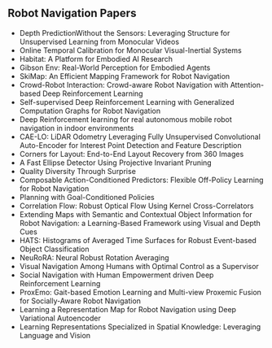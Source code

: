 <h2> Robot Navigation Papers </h2>

<ul>

                             

 <li><a target="_blank" href="https://github.com/manjunath5496/Robot-Navigation-Papers/blob/master/rnp(1).pdf" style="text-decoration:none;">Depth PredictionWithout the Sensors: Leveraging Structure for Unsupervised Learning from Monocular Videos</a></li>

 <li><a target="_blank" href="https://github.com/manjunath5496/Robot-Navigation-Papers/blob/master/rnp(2).pdf" style="text-decoration:none;">Online Temporal Calibration for Monocular Visual-Inertial Systems</a></li>

<li><a target="_blank" href="https://github.com/manjunath5496/Robot-Navigation-Papers/blob/master/rnp(3).pdf" style="text-decoration:none;">Habitat: A Platform for Embodied AI Research</a></li>
 <li><a target="_blank" href="https://github.com/manjunath5496/Robot-Navigation-Papers/blob/master/rnp(4).pdf" style="text-decoration:none;">Gibson Env: Real-World Perception for Embodied Agents</a></li>                              
<li><a target="_blank" href="https://github.com/manjunath5496/Robot-Navigation-Papers/blob/master/rnp(5).pdf" style="text-decoration:none;">SkiMap: An Efficient Mapping Framework for Robot Navigation</a></li>
<li><a target="_blank" href="https://github.com/manjunath5496/Robot-Navigation-Papers/blob/master/rnp(6).pdf" style="text-decoration:none;">Crowd-Robot Interaction:
Crowd-aware Robot Navigation with Attention-based Deep Reinforcement Learning</a></li>
 <li><a target="_blank" href="https://github.com/manjunath5496/Robot-Navigation-Papers/blob/master/rnp(7).pdf" style="text-decoration:none;">Self-supervised Deep Reinforcement Learning with Generalized Computation Graphs for Robot Navigation</a></li>

 <li><a target="_blank" href="https://github.com/manjunath5496/Robot-Navigation-Papers/blob/master/rnp(8).pdf" style="text-decoration:none;"> Deep Reinforcement learning for real autonomous mobile robot navigation in indoor environments </a></li>
   <li><a target="_blank" href="https://github.com/manjunath5496/Robot-Navigation-Papers/blob/master/rnp(9).pdf" style="text-decoration:none;">CAE-LO: LiDAR Odometry Leveraging Fully Unsupervised Convolutional Auto-Encoder for Interest Point Detection and Feature Description</a></li>
  
   
 <li><a target="_blank" href="https://github.com/manjunath5496/Robot-Navigation-Papers/blob/master/rnp(10).pdf" style="text-decoration:none;">Corners for Layout: End-to-End Layout Recovery from 360 Images</a></li>                              
<li><a target="_blank" href="https://github.com/manjunath5496/Robot-Navigation-Papers/blob/master/rnp(11).pdf" style="text-decoration:none;">A Fast Ellipse Detector Using Projective Invariant Pruning</a></li>
<li><a target="_blank" href="https://github.com/manjunath5496/Robot-Navigation-Papers/blob/master/rnp(12).pdf" style="text-decoration:none;">Quality Diversity Through Surprise</a></li>
<li><a target="_blank" href="https://github.com/manjunath5496/Robot-Navigation-Papers/blob/master/rnp(13).pdf" style="text-decoration:none;">Composable Action-Conditioned Predictors: Flexible Off-Policy Learning for Robot Navigation</a></li>

<li><a target="_blank" href="https://github.com/manjunath5496/Robot-Navigation-Papers/blob/master/rnp(14).pdf" style="text-decoration:none;">Planning with Goal-Conditioned Policies</a></li>
                              
<li><a target="_blank" href="https://github.com/manjunath5496/Robot-Navigation-Papers/blob/master/rnp(15).pdf" style="text-decoration:none;">Correlation Flow: Robust Optical Flow Using Kernel Cross-Correlators</a></li>

<li><a target="_blank" href="https://github.com/manjunath5496/Robot-Navigation-Papers/blob/master/rnp(16).pdf" style="text-decoration:none;">Extending Maps with Semantic and Contextual Object Information for Robot Navigation: a Learning-Based Framework using Visual and Depth Cues</a></li>

  <li><a target="_blank" href="https://github.com/manjunath5496/Robot-Navigation-Papers/blob/master/rnp(17).pdf" style="text-decoration:none;">HATS: Histograms of Averaged Time Surfaces for Robust Event-based Object Classification</a></li>   
  
<li><a target="_blank" href="https://github.com/manjunath5496/Robot-Navigation-Papers/blob/master/rnp(18).pdf" style="text-decoration:none;">NeuRoRA: Neural Robust Rotation Averaging</a></li> 

  
<li><a target="_blank" href="https://github.com/manjunath5496/Robot-Navigation-Papers/blob/master/rnp(19).pdf" style="text-decoration:none;">Visual Navigation Among Humans with Optimal Control as a Supervisor</a></li> 

<li><a target="_blank" href="https://github.com/manjunath5496/Robot-Navigation-Papers/blob/master/rnp(20).pdf" style="text-decoration:none;">Social Navigation with Human Empowerment driven Deep Reinforcement Learning</a></li>

<li><a target="_blank" href="https://github.com/manjunath5496/Robot-Navigation-Papers/blob/master/rnp(21).pdf" style="text-decoration:none;">ProxEmo: Gait-based Emotion Learning and Multi-view Proxemic Fusion for Socially-Aware Robot Navigation</a></li>
<li><a target="_blank" href="https://github.com/manjunath5496/Robot-Navigation-Papers/blob/master/rnp(22).pdf" style="text-decoration:none;">Learning a Representation Map
for Robot Navigation using Deep Variational Autoencoder</a></li> 
 
 
 
 
 
 <li><a target="_blank" href="https://github.com/manjunath5496/Robot-Navigation-Papers/blob/master/rnp(23).pdf" style="text-decoration:none;">Learning Representations Specialized in Spatial Knowledge: Leveraging Language and Vision</a></li> 
 
</ul>
